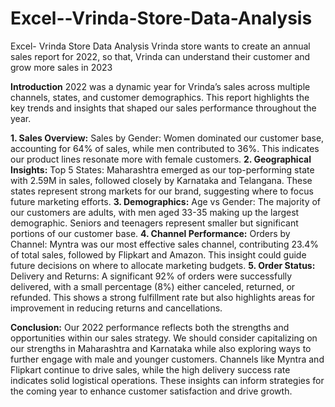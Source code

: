 # Excel--Vrinda-Store-Data-Analysis
Excel- Vrinda Store Data Analysis
Vrinda store wants to create an annual sales report for 2022, so that, Vrinda can understand their customer and grow more sales in 2023

**Introduction**
 2022 was a dynamic year for Vrinda’s sales across multiple channels, states, and customer demographics. This report highlights the key trends and insights that shaped our sales performance throughout the year.

**1. Sales Overview:** 
Sales by Gender: Women dominated our customer base, accounting for 64% of sales, while men contributed to 36%. This indicates our product lines resonate more with female customers.
**2. Geographical Insights:**
Top 5 States: Maharashtra emerged as our top-performing state with 2.59M in sales, followed closely by Karnataka and Telangana. These states represent strong markets for our brand, suggesting where to focus future marketing efforts.
**3. Demographics:**
Age vs Gender: The majority of our customers are adults, with men aged 33-35 making up the largest demographic. Seniors and teenagers represent smaller but significant portions of our customer base.
**4. Channel Performance:**
Orders by Channel: Myntra was our most effective sales channel, contributing 23.4% of total sales, followed by Flipkart and Amazon. This insight could guide future decisions on where to allocate marketing budgets.
**5. Order Status:**
Delivery and Returns: A significant 92% of orders were successfully delivered, with a small percentage (8%) either canceled, returned, or refunded. This shows a strong fulfillment rate but also highlights areas for improvement in reducing returns and cancellations.

**Conclusion:**
Our 2022 performance reflects both the strengths and opportunities within our sales strategy. We should consider capitalizing on our strengths in Maharashtra and Karnataka while also exploring ways to further engage with  male and younger customers. Channels like Myntra and Flipkart continue to drive sales, while the high delivery success rate indicates solid logistical operations. These insights can inform  strategies for the coming year to enhance customer satisfaction and drive growth.

